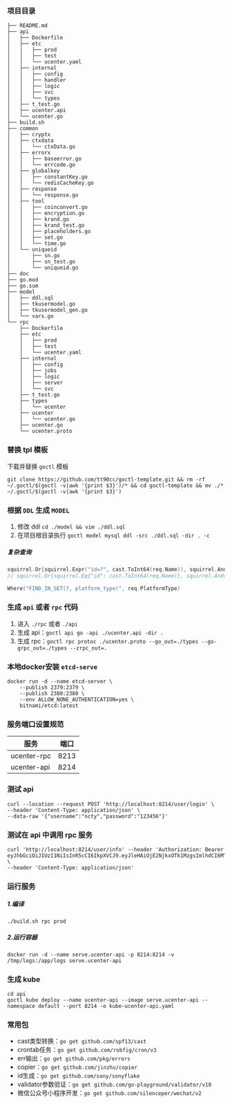 ### 项目目录
```
├── README.md
├── api
│   ├── Dockerfile
│   ├── etc
│   │   ├── prod
│   │   ├── test
│   │   └── ucenter.yaml
│   ├── internal
│   │   ├── config
│   │   ├── handler
│   │   ├── logic
│   │   ├── svc
│   │   └── types
│   ├── t_test.go
│   ├── ucenter.api
│   └── ucenter.go
├── build.sh
├── common
│   ├── cryptx
│   ├── ctxdata
│   │   └── ctxData.go
│   ├── errorx
│   │   ├── baseerror.go
│   │   └── errcode.go
│   ├── globalkey
│   │   ├── constantKey.go
│   │   └── redisCacheKey.go
│   ├── response
│   │   └── response.go
│   ├── tool
│   │   ├── coinconvert.go
│   │   ├── encryption.go
│   │   ├── krand.go
│   │   ├── krand_test.go
│   │   ├── placeholders.go
│   │   ├── set.go
│   │   └── time.go
│   └── uniqueid
│       ├── sn.go
│       ├── sn_test.go
│       └── uniqueid.go
├── doc
├── go.mod
├── go.sum
├── model
│   ├── ddl.sql
│   ├── tkusermodel.go
│   ├── tkusermodel_gen.go
│   └── vars.go
└── rpc
    ├── Dockerfile
    ├── etc
    │   ├── prod
    │   ├── test
    │   └── ucenter.yaml
    ├── internal
    │   ├── config
    │   ├── jobs
    │   ├── logic
    │   ├── server
    │   └── svc
    ├── t_test.go
    ├── types
    │   └── ucenter
    ├── ucenter
    │   └── ucenter.go
    ├── ucenter.go
    └── ucenter.proto
```

### 替换 tpl 模板

下载并替换 `goctl` 模板

```shell
git clone https://github.com/tt90cc/goctl-template.git && rm -rf ~/.goctl/$(goctl -v|awk '{print $3}')/* && cd goctl-template && mv ./* ~/.goctl/$(goctl -v|awk '{print $3}')
```

### 根据 `DDL` 生成 `MODEL`

1. 修改 ddl `cd ./model && vim ./ddl.sql`
2. 在项目根目录执行 `goctl model mysql ddl -src ./ddl.sql -dir . -c`

##### 复杂查询

```go
squirrel.Or{squirrel.Expr("id=?", cast.ToInt64(req.Name)), squirrel.And{squirrel.Eq{"name": req.Name}}}
// squirrel.Or{squirrel.Eq{"id": cast.ToInt64(req.Name)}, squirrel.And{squirrel.Eq{"name": req.Name}}}

Where("FIND_IN_SET(?, platform_type)", req.PlatformType)
```

### 生成 `api` 或者 `rpc` 代码

1. 进入 `./rpc` 或者 `./api`
2. 生成 api：`goctl api go -api ./ucenter.api -dir .`
3. 生成 rpc：`goctl rpc protoc ./ucenter.proto --go_out=./types --go-grpc_out=./types --zrpc_out=.`

### 本地docker安装 `etcd-serve`

```shell
docker run -d --name etcd-server \
    --publish 2379:2379 \
    --publish 2380:2380 \
    --env ALLOW_NONE_AUTHENTICATION=yes \
    bitnami/etcd:latest
```

### 服务端口设置规范

| 服务          | 端口           |
|-------------|--------------|
| ucenter-rpc | 8213         |
| ucenter-api | 8214         |

### 测试 api

```shell
curl --location --request POST 'http://localhost:8214/user/login' \
--header 'Content-Type: application/json' \
--data-raw '{"username":"ncty","password":"123456"}'
```

### 测试在 api 中调用 rpc 服务

```shell
curl 'http://localhost:8214/user/info' --header 'Authorization: Bearer eyJhbGciOiJIUzI1NiIsInR5cCI6IkpXVCJ9.eyJleHAiOjE2NjkxOTk1MzgsImlhdCI6MTY2OTE5MjMzOCwidXNlcklkIjoxfQ.pK06HqrU4qu0mC7Txje4h09rsRuYH2PelxEJ6sDMhoo' \
--header 'Content-Type: application/json'
```

### 运行服务

##### 1.编译
```
./build.sh rpc prod
```

##### 2.运行容器
```
docker run -d --name serve.ucenter-api -p 8214:8214 -v /tmp/logs:/app/logs serve.ucenter-api
```

### 生成 kube

```
cd api
goctl kube deploy --name ucenter-api --image serve.ucenter-api --namespace default --port 8214 -o kube-ucenter-api.yaml
```

### 常用包

* cast类型转换：`go get github.com/spf13/cast`
* crontab任务：`go get github.com/robfig/cron/v3`
* err输出：`go get github.com/pkg/errors`
* copier：`go get github.com/jinzhu/copier`
* id生成：`go get github.com/sony/sonyflake`
* validator参数验证：`go get github.com/go-playground/validator/v10`
* 微信公众号小程序开发：`go get github.com/silenceper/wechat/v2`